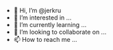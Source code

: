 - 👋 Hi, I’m @jerkru
- 👀 I’m interested in ...
- 🌱 I’m currently learning ...
- 💞️ I’m looking to collaborate on ...
- 📫 How to reach me ...

<!---
jerkru/jerkru is a ✨ special ✨ repository because its `README.md` (this file) appears on your GitHub profile.
You can click the Preview link to take a look at your changes.
--->
